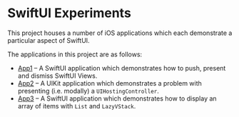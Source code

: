 # SwiftUI Experiments

This project houses a number of iOS applications which each demonstrate a particular aspect of SwiftUI.

The applications in this project are as follows:

* [App1](App1) – A SwiftUI application which demonstrates how to push, present and dismiss SwiftUI Views.
* [App2](App2) – A UIKit application which demonstrates a problem with presenting (i.e. modally) a `UIHostingController`.
* [App3](App3) – A SwiftUI application which demonstrates how to display an array of items with `List` and `LazyVStack`.
